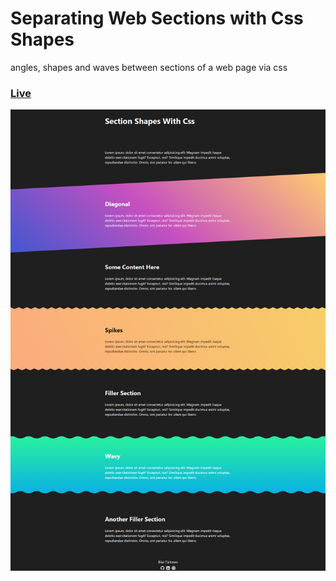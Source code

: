 # Separating Web Sections with Css Shapes

angles, shapes and waves between sections of a web page via css

### [Live](https://bilalturkmen.github.io/html-css-js-practice/shapes-with-css/)

![](./assets/screenshot.jpg)
